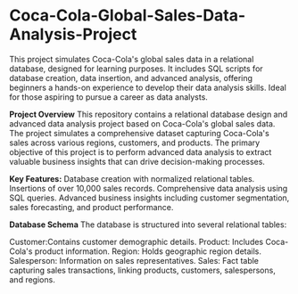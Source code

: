 # Coca-Cola-Global-Sales-Data-Analysis-Project
This project simulates Coca-Cola's global sales data in a relational database, designed for learning purposes. It includes SQL scripts for database creation, data insertion, and advanced analysis, offering beginners a hands-on experience to develop their data analysis skills. Ideal for those aspiring to pursue a career as data analysts.

**Project Overview**
This repository contains a relational database design and advanced data analysis project based on Coca-Cola's global sales data. The project simulates a comprehensive dataset capturing Coca-Cola's sales across various regions, customers, and products. The primary objective of this project is to perform advanced data analysis to extract valuable business insights that can drive decision-making processes.

**Key Features:**
Database creation with normalized relational tables.
Insertions of over 10,000 sales records.
Comprehensive data analysis using SQL queries.
Advanced business insights including customer segmentation, sales forecasting, and product performance.

**Database Schema**
The database is structured into several relational tables:

Customer:Contains customer demographic details.
Product: Includes Coca-Cola's product information.
Region: Holds geographic region details.
Salesperson: Information on sales representatives.
Sales: Fact table capturing sales transactions, linking products, customers, salespersons, and regions.
